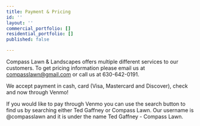 ```yaml
---
title: Payment & Pricing
id: ''
layout: ''
commercial_portfolio: []
residential_portfolio: []
published: false

---
```

Compass Lawn & Landscapes offers multiple different services to our customers. To get pricing information please email us at compasslawn@gmail.com or call us at 630-642-0191.

We accept payment in cash, card (Visa, Mastercard and Discover), check and now through Venmo!

If you would like to pay through Venmo you can use the search button to find us by searching either Ted Gaffney or Compass Lawn. Our username is @compasslawn and it is under the name Ted Gaffney - Compass Lawn. 